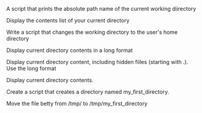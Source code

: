 A script that prints the absolute path name of the current working diirectory

Display the contents list of your current directory

Write a script that changes the working directory to the user's home directory

Display current directory contents in a long format

Display current directory content, including hidden fiiles (starting with .). Use the long format

Display current directory contents.

Create a script that creates a directory named my_first_directory.

Move the file betty from /tmp/ to /tmp/my_first_directory